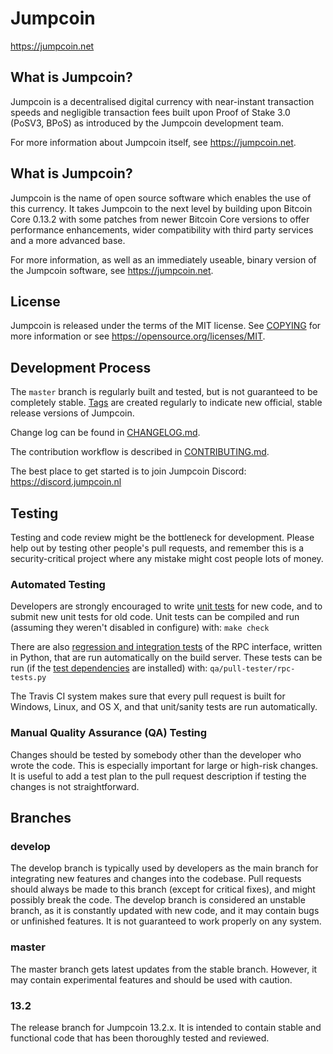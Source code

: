 Jumpcoin
=====================================

https://jumpcoin.net

What is Jumpcoin?
----------------

Jumpcoin is a decentralised digital currency with near-instant transaction speeds and negligible transaction fees built upon Proof of Stake 3.0 (PoSV3, BPoS) as
introduced by the Jumpcoin development team.

For more information about Jumpcoin itself, see https://jumpcoin.net.

What is Jumpcoin?
----------------

Jumpcoin is the name of open source software which enables the use of this currency. It takes Jumpcoin to the next level by building upon
Bitcoin Core 0.13.2 with some patches from newer Bitcoin Core versions to offer performance enhancements, wider compatibility with third party services and a more advanced base.

For more information, as well as an immediately useable, binary version of the Jumpcoin software, see https://jumpcoin.net.

License
-------

Jumpcoin is released under the terms of the MIT license. See [COPYING](COPYING) for more
information or see https://opensource.org/licenses/MIT.

Development Process
-------------------

The `master` branch is regularly built and tested, but is not guaranteed to be
completely stable. [Tags](https://github.com/Jumperbillijumper/jumpcoin/tags) are created
regularly to indicate new official, stable release versions of Jumpcoin.

Change log can be found in [CHANGELOG.md](CHANGELOG.md).

The contribution workflow is described in [CONTRIBUTING.md](CONTRIBUTING.md).

The best place to get started is to join Jumpcoin Discord: https://discord.jumpcoin.nl

Testing
-------

Testing and code review might be the bottleneck for development. Please help out by testing
other people's pull requests, and remember this is a security-critical project where any mistake might cost people
lots of money.

### Automated Testing

Developers are strongly encouraged to write [unit tests](/doc/unit-tests.md) for new code, and to
submit new unit tests for old code. Unit tests can be compiled and run
(assuming they weren't disabled in configure) with: `make check`

There are also [regression and integration tests](/qa) of the RPC interface, written
in Python, that are run automatically on the build server.
These tests can be run (if the [test dependencies](/qa) are installed) with: `qa/pull-tester/rpc-tests.py`

The Travis CI system makes sure that every pull request is built for Windows, Linux, and OS X, and that unit/sanity tests are run automatically.

### Manual Quality Assurance (QA) Testing

Changes should be tested by somebody other than the developer who wrote the
code. This is especially important for large or high-risk changes. It is useful
to add a test plan to the pull request description if testing the changes is
not straightforward.

Branches
-------

### develop
The develop branch is typically used by developers as the main branch for integrating new features and changes into the codebase.
Pull requests should always be made to this branch (except for critical fixes), and might possibly break the code.
The develop branch is considered an unstable branch, as it is constantly updated with new code, and it may contain bugs or unfinished features. It is not guaranteed to work properly on any system.

### master
The master branch gets latest updates from the stable branch.
However, it may contain experimental features and should be used with caution.

### 13.2
The release branch for Jumpcoin 13.2.x. It is intended to contain stable and functional code that has been thoroughly tested and reviewed.
